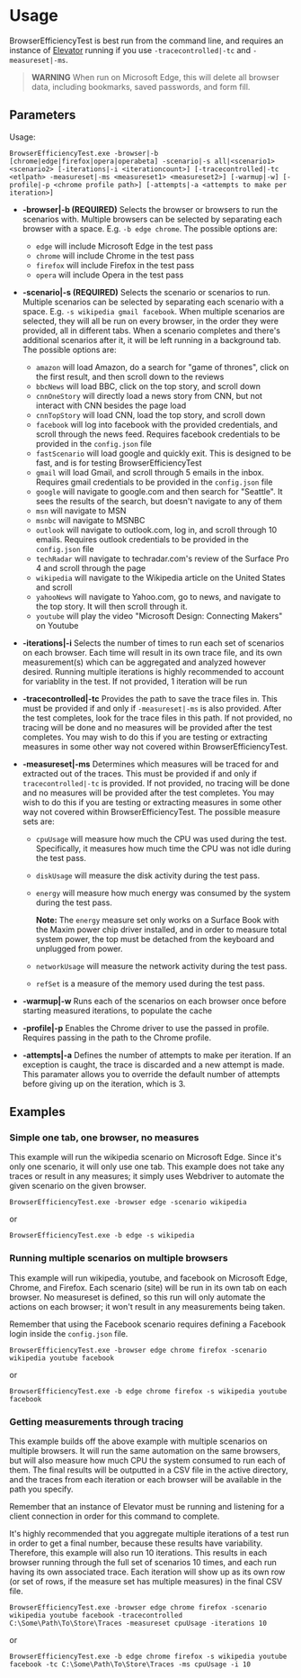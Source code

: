 # Usage

BrowserEfficiencyTest is best run from the command line, and requires an instance of [Elevator](https://github.com/MicrosoftEdge/Elevator) running if you use `-tracecontrolled|-tc` and `-measureset|-ms`.

> **WARNING**
> When run on Microsoft Edge, this will delete all browser data, including bookmarks, saved passwords, and form fill.

## Parameters

Usage:

```
BrowserEfficiencyTest.exe -browser|-b [chrome|edge|firefox|opera|operabeta] -scenario|-s all|<scenario1> <scenario2> [-iterations|-i <iterationcount>] [-tracecontrolled|-tc <etlpath> -measureset|-ms <measureset1> <measureset2>] [-warmup|-w] [-profile|-p <chrome profile path>] [-attempts|-a <attempts to make per iteration>]
```

*   **-browser|-b (REQUIRED)** Selects the browser or browsers to run the scenarios with. Multiple browsers can be selected by separating each browser with a space. E.g. `-b edge chrome`. The possible options are:
    * `edge` will include Microsoft Edge in the test pass
    * `chrome` will include Chrome in the test pass
    * `firefox` will include Firefox in the test pass
    * `opera` will include Opera in the test pass

*   **-scenario|-s (REQUIRED)** Selects the scenario or scenarios to run. Multiple scenarios can be selected by separating each scenario with a space. E.g. `-s wikipedia gmail facebook`. When multiple scenarios are selected, they will all be run on every browser, in the order they were provided, all in different tabs. When a scenario completes and there's additional scenarios after it, it will be left running in a background tab. The possible options are:
    * `amazon` will load Amazon, do a search for "game of thrones", click on the first result, and then scroll down to the reviews
    * `bbcNews` will load BBC, click on the top story, and scroll down
    * `cnnOneStory` will directly load a news story from CNN, but not interact with CNN besides the page load
    * `cnnTopStory` will load CNN, load the top story, and scroll down
    * `facebook` will log into facebook with the provided credentials, and scroll through the news feed. Requires facebook credentials to be provided in the `config.json` file
    * `fastScenario` will load google and quickly exit. This is designed to be fast, and is for testing BrowserEfficiencyTest
    * `gmail` will load Gmail, and scroll through 5 emails in the inbox. Requires gmail credentials to be provided in the `config.json` file
    * `google` will navigate to google.com and then search for "Seattle". It sees the results of the search, but doesn't navigate to any of them
    * `msn` will navigate to MSN
    * `msnbc` will navigate to MSNBC
    * `outlook` will navigate to outlook.com, log in, and scroll through 10 emails. Requires outlook credentials to be provided in the `config.json` file
    * `techRadar` will navigate to techradar.com's review of the Surface Pro 4 and scroll through the page
    * `wikipedia` will navigate to the Wikipedia article on the United States and scroll
    * `yahooNews` will navigate to Yahoo.com, go to news, and navigate to the top story. It will then scroll through it.
    * `youtube` will play the video "Microsoft Design: Connecting Makers" on Youtube

*   **-iterations|-i** Selects the number of times to run each set of scenarios on each browser. Each time will result in its own trace file, and its own measurement(s) which can be aggregated and analyzed however desired. Running multiple iterations is highly recommended to account for variablity in the test. If not provided, 1 iteration will be run

*   **-tracecontrolled|-tc** Provides the path to save the trace files in. This must be provided if and only if `-measureset|-ms` is also provided. After the test completes, look for the trace files in this path. If not provided, no tracing will be done and no measures will be provided after the test completes. You may wish to do this if you are testing or extracting measures in some other way not covered within BrowserEfficiencyTest.

*   **-measureset|-ms** Determines which measures will be traced for and extracted out of the traces. This must be provided if and only if `tracecontrolled|-tc` is provided. If not provided, no tracing will be done and no measures will be provided after the test completes. You may wish to do this if you are testing or extracting measures in some other way not covered within BrowserEfficiencyTest. The possible measure sets are:
    * `cpuUsage` will measure how much the CPU was used during the test. Specifically, it measures how much time the CPU was not idle during the test pass.

    * `diskUsage` will measure the disk activity during the test pass.

    * `energy` will measure how much energy was consumed by the system during the test pass.

      **Note:** The `energy` measure set only works on a Surface Book with the Maxim power chip driver installed, and in order to measure total system power, the top must be detached from the keyboard and unplugged from power.

    * `networkUsage` will measure the network activity during the test pass.

    * `refSet` is a measure of the memory used during the test pass.

*   **-warmup|-w** Runs each of the scenarios on each browser once before starting measured iterations, to populate the cache

*   **-profile|-p** Enables the Chrome driver to use the passed in profile. Requires passing in the path to the Chrome profile.

*   **-attempts|-a** Defines the number of attempts to make per iteration. If an exception is caught, the trace is discarded and a new attempt is made. This paramater allows you to override the default number of attempts before giving up on the iteration, which is 3.

## Examples

### Simple one tab, one browser, no measures

This example will run the wikipedia scenario on Microsoft Edge. Since it's only one scenario, it will only use one tab. This example does not take any traces or result in any measures; it simply uses Webdriver to automate the given scenario on the given browser.

```BrowserEfficiencyTest.exe -browser edge -scenario wikipedia```

 or

```BrowserEfficiencyTest.exe -b edge -s wikipedia```

### Running multiple scenarios on multiple browsers

This example will run wikipedia, youtube, and facebook on Microsoft Edge, Chrome, and Firefox. Each scenario (site) will be run in its own tab on each browser. No measureset is defined, so this run will only automate the actions on each browser; it won't result in any measurements being taken.

Remember that using the Facebook scenario requires defining a Facebook login inside the `config.json` file.

```BrowserEfficiencyTest.exe -browser edge chrome firefox -scenario wikipedia youtube facebook```

or

```BrowserEfficiencyTest.exe -b edge chrome firefox -s wikipedia youtube facebook```

### Getting measurements through tracing

This example builds off the above example with multiple scenarios on multiple browsers. It will run the same automation on the same browsers, but will also measure how much CPU the system consumed to run each of them. The final results will be outputted in a CSV file in the active directory, and the traces from each iteration or each browser will be available in the path you specify.

Remember that an instance of Elevator must be running and listening for a client connection in order for this command to complete.

It's highly recommended that you aggregate multiple iterations of a test run in order to get a final number, because these results have variability. Therefore, this example will also run 10 iterations. This results in each browser running through the full set of scenarios 10 times, and each run having its own associated trace. Each iteration will show up as its own row (or set of rows, if the measure set has multiple measures) in the final CSV file.

```BrowserEfficiencyTest.exe -browser edge chrome firefox -scenario wikipedia youtube facebook -tracecontrolled C:\Some\Path\To\Store\Traces -measureset cpuUsage -iterations 10```

or

```BrowserEfficiencyTest.exe -b edge chrome firefox -s wikipedia youtube facebook -tc C:\Some\Path\To\Store\Traces -ms cpuUsage -i 10```
